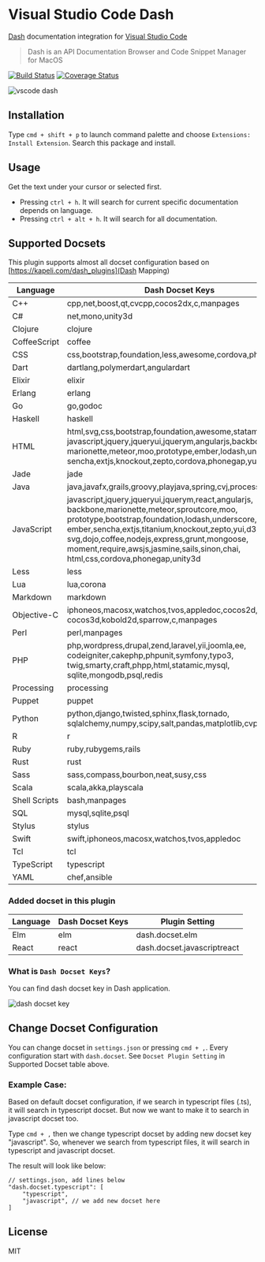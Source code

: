 # Visual Studio Code Dash

[Dash](https://kapeli.com/dash) documentation integration for [Visual Studio Code](https://code.visualstudio.com/)

> Dash is an API Documentation Browser and Code Snippet Manager for MacOS

[![Build Status](https://travis-ci.org/deerawan/vscode-dash.svg?branch=master)](https://travis-ci.org/deerawan/vscode-dash) [![Coverage Status](https://coveralls.io/repos/deerawan/vscode-dash/badge.svg?branch=master&service=github)](https://coveralls.io/github/deerawan/vscode-dash?branch=master)

![vscode dash](https://raw.githubusercontent.com/deerawan/vscode-dash/master/images/vscode-dash.gif)

## Installation
Type `cmd + shift + p` to launch command palette and choose `Extensions: Install Extension`. Search this package and install.

## Usage
Get the text under your cursor or selected first.

- Pressing `ctrl + h`. It will search for current specific documentation depends on language.
- Pressing `ctrl + alt + h`. It will search for all documentation.

## Supported Docsets
This plugin supports almost all docset configuration based on [https://kapeli.com/dash_plugins](Dash Mapping)

Language | Dash Docset Keys | Docset Plugin Setting
------------ | ------------- | -------------
C++ | cpp,net,boost,qt,cvcpp,cocos2dx,c,manpages | dash.docset.cpp
C# | net,mono,unity3d | dash.docset.csharp
Clojure | clojure | dash.docset.clojure
CoffeeScript | coffee | dash.docset.coffee
CSS | css,bootstrap,foundation,less,awesome,cordova,phonegap | dash.docset.css
Dart | dartlang,polymerdart,angulardart | dash.docset.dart
Elixir | elixir | dash.docset.elixir
Erlang | erlang | dash.docset.erlang
Go | go,godoc | dash.docset.go
Haskell | haskell | dash.docset.haskell
HTML | html,svg,css,bootstrap,foundation,awesome,statamic,<br>javascript,jquery,jqueryui,jquerym,angularjs,backbone,<br>marionette,meteor,moo,prototype,ember,lodash,underscore,<br>sencha,extjs,knockout,zepto,cordova,phonegap,yui | dash.docset.html
Jade | jade | dash.docset.jade
Java | java,javafx,grails,groovy,playjava,spring,cvj,processing | dash.docset.java
JavaScript | javascript,jquery,jqueryui,jquerym,react,angularjs,<br>backbone,marionette,meteor,sproutcore,moo,<br>prototype,bootstrap,foundation,lodash,underscore,<br>ember,sencha,extjs,titanium,knockout,zepto,yui,d3,<br>svg,dojo,coffee,nodejs,express,grunt,mongoose,<br>moment,require,awsjs,jasmine,sails,sinon,chai,<br>html,css,cordova,phonegap,unity3d | dash.docset.javascript
Less | less | dash.docset.less
Lua | lua,corona | dash.docset.lua
Markdown | markdown | dash.docset.markdown
Objective-C | iphoneos,macosx,watchos,tvos,appledoc,cocos2d,<br>cocos3d,kobold2d,sparrow,c,manpages | dash.docset.objective-c
Perl | perl,manpages | dash.docset.perl
PHP | php,wordpress,drupal,zend,laravel,yii,joomla,ee,<br>codeigniter,cakephp,phpunit,symfony,typo3,<br>twig,smarty,craft,phpp,html,statamic,mysql,<br>sqlite,mongodb,psql,redis | dash.docset.php
Processing | processing | dash.docset.pde
Puppet | puppet | dash.docset.puppet
Python | python,django,twisted,sphinx,flask,tornado,<br>sqlalchemy,numpy,scipy,salt,pandas,matplotlib,cvp | dash.docset.python
R | r | dash.docset.r
Ruby | ruby,rubygems,rails | dash.docset.ruby
Rust | rust | dash.docset.rust
Sass | sass,compass,bourbon,neat,susy,css | dash.docset.sass
Scala | scala,akka,playscala | dash.docset.scala
Shell Scripts | bash,manpages | dash.docset.shellscript
SQL | mysql,sqlite,psql | dash.docset.sql
Stylus | stylus | dash.docset.stylus
Swift | swift,iphoneos,macosx,watchos,tvos,appledoc | dash.docset.swift
Tcl | tcl | dash.docset.tcl
TypeScript | typescript | dash.docset.typescript
YAML | chef,ansible | dash.docset.yaml

### Added docset in this plugin
Language | Dash Docset Keys | Plugin Setting
------------ | ------------- | -------------
Elm | elm | dash.docset.elm
React | react | dash.docset.javascriptreact

### What is `Dash Docset Keys`?
You can find dash docset key in Dash application.

![dash docset key](https://raw.githubusercontent.com/deerawan/vscode-dash/master/images/dash-docset-key.jpg)

## Change Docset Configuration
You can change docset in `settings.json` or pressing `cmd + ,`.
Every configuration start with `dash.docset`. See `Docset Plugin Setting` in Supported Docset table above.

### Example Case:
Based on default docset configuration, if we search in typescript files (.ts), it will search in typescript docset.
But now we want to make it to search in javascript docset too.

Type `cmd + ,` then we change typescript docset by adding new docset key "javascript". So, whenever we search from typescript files, it will search in typescript and javascript docset.

The result will look like below:

```
// settings.json, add lines below
"dash.docset.typescript": [
    "typescript",
    "javascript", // we add new docset here
]
```

## License
MIT
